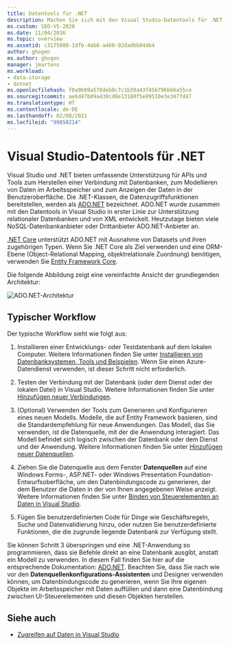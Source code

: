 ```yaml
---
title: Datentools für .NET
description: Machen Sie sich mit den Visual Studio-Datentools für .NET vertraut, die API- und Toolunterstützung zum Herstellen einer Verbindung mit Datenbanken, zum Modellieren von Daten im Arbeitsspeicher und zum Anzeigen von Daten auf der Benutzeroberfläche bieten.
ms.custom: SEO-VS-2020
ms.date: 11/04/2016
ms.topic: overview
ms.assetid: c3175080-1dfb-4ab8-a460-92dadbb844b4
author: ghogen
ms.author: ghogen
manager: jmartens
ms.workload:
- data-storage
- dotnet
ms.openlocfilehash: f0a9609a578deb0c7c1b39a43f45b796b66a55ce
ms.sourcegitcommit: ae6d47b09a439cd0e13180f5e89510e3e347fd47
ms.translationtype: HT
ms.contentlocale: de-DE
ms.lasthandoff: 02/08/2021
ms.locfileid: "99858214"
---
```

# <a name="visual-studio-data-tools-for-net"></a>Visual Studio-Datentools für .NET

Visual Studio und .NET bieten umfassende Unterstützung für APIs und Tools zum Herstellen einer Verbindung mit Datenbanken, zum Modellieren von Daten im Arbeitsspeicher und zum Anzeigen der Daten in der Benutzeroberfläche. Die .NET-Klassen, die Datenzugriffsfunktionen bereitstellen, werden als [ADO.NET](/dotnet/framework/data/adonet/index) bezeichnet. ADO.NET wurde zusammen mit den Datentools in Visual Studio in erster Linie zur Unterstützung relationaler Datenbanken und von XML entwickelt. Heutzutage bieten viele NoSQL-Datenbankanbieter oder Drittanbieter ADO.NET-Anbieter an.

[.NET Core](/dotnet/core/) unterstützt ADO.NET mit Ausnahme von Datasets und ihren zugehörigen Typen. Wenn Sie .NET Core als Ziel verwenden und eine ORM-Ebene (Object-Relational Mapping, objektrelationale Zuordnung) benötigen, verwenden Sie [Entity Framework Core](/ef/core/).

Die folgende Abbildung zeigt eine vereinfachte Ansicht der grundlegenden Architektur:

![ADO.NET-Architektur](../data-tools/media/raddata-ado-net-architecture-diagram.png)

## <a name="typical-workflow"></a>Typischer Workflow

Der typische Workflow sieht wie folgt aus:

1. Installieren einer Entwicklungs- oder Testdatenbank auf dem lokalen Computer. Weitere Informationen finden Sie unter [Installieren von Datenbanksystemen, Tools und Beispielen](../data-tools/installing-database-systems-tools-and-samples.md). Wenn Sie einen Azure-Datendienst verwenden, ist dieser Schritt nicht erforderlich.

2. Testen der Verbindung mit der Datenbank (oder dem Dienst oder der lokalen Datei) in Visual Studio. Weitere Informationen finden Sie unter [Hinzufügen neuer Verbindungen](../data-tools/add-new-connections.md).

3. (Optional) Verwenden der Tools zum Generieren und Konfigurieren eines neuen Modells. Modelle, die auf Entity Framework basieren, sind die Standardempfehlung für neue Anwendungen. Das Modell, das Sie verwenden, ist die Datenquelle, mit der die Anwendung interagiert. Das Modell befindet sich logisch zwischen der Datenbank oder dem Dienst und der Anwendung. Weitere Informationen finden Sie unter [Hinzufügen neuer Datenquellen](../data-tools/add-new-data-sources.md).

4. Ziehen Sie die Datenquelle aus dem Fenster **Datenquellen** auf eine Windows Forms-, ASP.NET- oder Windows Presentation Foundation-Entwurfsoberfläche, um den Datenbindungscode zu generieren, der dem Benutzer die Daten in der von Ihnen angegebenen Weise anzeigt. Weitere Informationen finden Sie unter [Binden von Steuerelementen an Daten in Visual Studio](../data-tools/bind-controls-to-data-in-visual-studio.md).

5. Fügen Sie benutzerdefinierten Code für Dinge wie Geschäftsregeln, Suche und Datenvalidierung hinzu, oder nutzen Sie benutzerdefinierte Funktionen, die die zugrunde liegende Datenbank zur Verfügung stellt.

Sie können Schritt 3 überspringen und eine .NET-Anwendung so programmieren, dass sie Befehle direkt an eine Datenbank ausgibt, anstatt ein Modell zu verwenden. In diesem Fall finden Sie hier auf die entsprechende Dokumentation: [ADO.NET](/dotnet/framework/data/adonet/index). Beachten Sie, dass Sie nach wie vor den **Datenquellenkonfigurations-Assistenten** und Designer verwenden können, um Datenbindungscode zu generieren, wenn Sie Ihre eigenen Objekte im Arbeitsspeicher mit Daten auffüllen und dann eine Datenbindung zwischen UI-Steuerelementen und diesen Objekten herstellen.

## <a name="see-also"></a>Siehe auch

- [Zugreifen auf Daten in Visual Studio](../data-tools/accessing-data-in-visual-studio.md)
